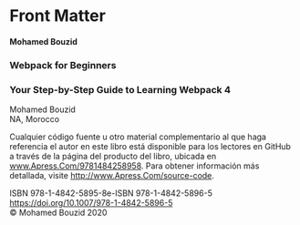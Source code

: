 # Front Matter

#### Mohamed Bouzid
### Webpack for Beginners
### Your Step-by-Step Guide to Learning Webpack 4

Mohamed Bouzid</br>
NA, Morocco

Cualquier código fuente u otro material complementario al que haga referencia el autor en este libro está disponible para los lectores en GitHub a través de la página del producto del libro, ubicada en www.Apress.Com/9781484258958. Para obtener información más detallada, visite http://www.Apress.Com/source-code.

ISBN 978-1-4842-5895-8e-ISBN 978-1-4842-5896-5
https://doi.org/10.1007/978-1-4842-5896-5</br>
© Mohamed Bouzid 2020

